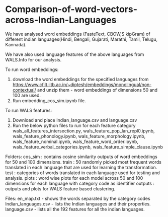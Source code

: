 # Comparison-of-word-vectors-across-Indian-Languages

We have analysed word embeddings (FasteText, CBOW,S kipGram) of different indian languages(Hindi, Bengali, Gujarati, Marathi, Tamil, Telugu, Kannada).

We have also used language features of the above languages from WALS.Info for our analysis.


To run word embeddings:

1) download the word embeddings for the specified languages from https://www.cfilt.iitb.ac.in/~diptesh/embeddings/monolingual/non-contextual/ and unzip them - word embeddings of dimensions 50 and 100 are used. 
2) Run embedding_cos_sim.ipynb file.


To run WALS features:
1) Download and place Indian_language.csv and language.csv
2) Run the below python files to run for each feature category
  wals_all_features_intersection.py,
  wals_feature_pop_lan_repl0.ipynb,
  wals_feature_phonology.ipynb,
  wals_feature_morphology.ipynb,
  wals_feature_nominal.ipynb,
  wals_feature_word_order.ipynb,
  wals_feature_verbal_categories.ipynb,
  wals_feature_simple_clause.ipynb




Folders: 
cos_sim : contains cosine similarity outputs of word embeddings for 50 and 100 dimensions.
train   : 50 randomly picked most frequent words translated in each language that are used for learning the transformation.
test    : categories of words translated in each language used for testing and analysis.
plots   : word wise plots for each model across 50 and 100 dimensions for each language with category code as identifier
outputs : outputs and plots for WALS feature based clustering.  

Files:
en_map.txt - shows the words separated by the category codes
Indian_languages.csv - lists the Indian languages and their properties.
language.csv - lists all the 192 features for all the indian languages.
